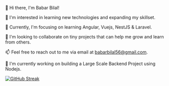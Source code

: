 👋 Hi there, I'm Babar Bilal!

👀 I'm interested in learning new technologies and expanding my skillset.

🌱 Currently, I'm focusing on learning Angular, Vuejs, NestJS & Laravel.

💞️ I'm looking to collaborate on tiny projects that can help me grow and learn from others.

📫 Feel free to reach out to me via email at babarbilal56@gmail.com.

🚧 I'm currently working on building a Large Scale Backend Project using Nodejs.

[![GitHub Streak](https://streak-stats.demolab.com/?user=babarbilal303)](https://babarbilal.vercel.app)

